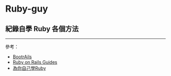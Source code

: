 # Ruby-guy
## 紀錄自學 Ruby 各個方法 

***
參考：
- [BootrAils](https://www.bootrails.com/)
- [Ruby on Rails Guides](https://guides.rubyonrails.org/)
- [為你自己學Ruby](https://railsbook.tw/)
